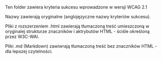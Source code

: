 Ten folder zawiera kryteria sukcesu wprowadzone w wersji WCAG 2.1

Nazwy zawierają oryginalne (anglojęzyczne nazwy kryteriów sukcesu).

Pliki z rozszerzeniem .html zawierają tłumaczoną treść umieszczoną w oryginalej strukturze znaczników i aktrybutów HTML - ściśle określoną przez W3C-WAI.

Pliki .md (Markdown) zawiwrają tłumaczoną treść bez znaczników HTML - dla lepszej czytelności.
